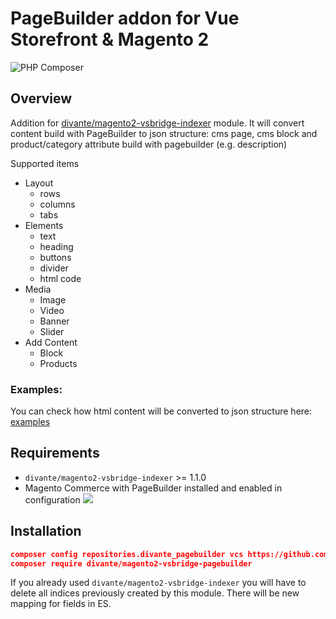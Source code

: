 # PageBuilder addon for Vue Storefront & Magento 2 

![PHP Composer](https://github.com/philippsander/magento2-vsbridge-pagebuilder/workflows/PHP%20Composer/badge.svg)

## Overview
Addition for [divante/magento2-vsbridge-indexer](https://github.com/DivanteLtd/magento2-vsbridge-indexer) module.
It will convert content build with PageBuilder to json structure: cms page, cms block and product/category attribute build with pagebuilder (e.g. description)

Supported items
- Layout
  * rows
  * columns
  * tabs
- Elements
  * text 
  * heading
  * buttons 
  * divider
  * html code
- Media
  * Image
  * Video
  *  Banner
  * Slider
- Add Content
  * Block
  * Products

### Examples:
You can check how html content will be converted to json structure here: [examples](docs/sample/) 

## Requirements
- `divante/magento2-vsbridge-indexer` >= 1.1.0
- Magento Commerce with PageBuilder installed and enabled in configuration
    ![](docs/images/config-page-builder.png) 

## Installation

```json
composer config repositories.divante_pagebuilder vcs https://github.com/DivanteLtd/magento2-vsbridge-pagebuilder
composer require divante/magento2-vsbridge-pagebuilder
```


If you already used `divante/magento2-vsbridge-indexer` you will have to delete all indices previously created by this module.
There will be new mapping for fields in ES.
